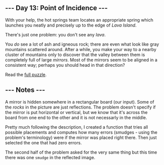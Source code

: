 ## --- Day 13: Point of Incidence ---
With your help, the hot springs team locates an appropriate spring which launches you neatly and precisely up to the edge of <em>Lava Island</em>.

There's just one problem: you don't see any <em>lava</em>.

You <em>do</em> see a lot of ash and igneous rock; there are even what look like gray mountains scattered around. After a while, you make your way to a nearby cluster of mountains only to discover that the valley between them is completely full of large <em>mirrors</em>.  Most of the mirrors seem to be aligned in a consistent way; perhaps you should head in that direction?

Read the [full puzzle](https://adventofcode.com/2023/day/13).

##  --- Notes ---
A mirror is hidden somewhere in a rectangular board (our input). Some of the _rocks_ in the picture are just reflections. 
The problem doesn't specify if the mirror is put horizontal or vertical, but we know that it's across the
board from one end to the other and it is not necessarly in the middle.

Pretty much following the description, I created a function that tries all possible placements and computes how many errors (smudges - using the problem's terminology) were if the mirror was placed right there. Then just selected the one that had zero errors.

The second half of the problem asked for the very same thing but this time there was one `smudge` in the reflected image.

